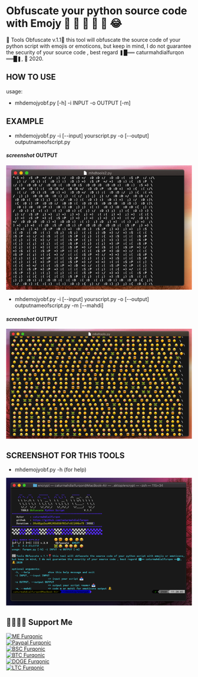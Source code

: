 # Obfuscate your python source code with Emojy 😬 🤯  😬 🤫  🤣 😂

📰 Tools Obfuscate v.1.1📍 this tool will obfuscate the source code of your python script with emojis or emoticons,
but keep in mind, I do not guarantee the security of your source code , best regard ❚█══ caturmahdialfurqon ══█❚,
🔔 2020.


## HOW TO USE 

usage: 

- mhdemojyobf.py [-h] -i INPUT -o OUTPUT [-m]

## EXAMPLE

- mhdemojyobf.py -i [--input] yourscript.py -o [--output] outputnameofscript.py

#### *screenshot* OUTPUT

<img src="/IMG/EXP2.png" width=600>

- mhdemojyobf.py -i [--input] yourscript.py -o [--output] outputnameofscript.py -m [--mahdi]

#### *screenshot* OUTPUT

<img src="/IMG/EXP1.png" width=600>

## SCREENSHOT FOR THIS TOOLS

- mhdemojyobf.py -h (for help)

<img src="/IMG/tools.png" width=600>


## 🤜🏻🤛🏻 Support Me

[![ME Furqonic](https://img.shields.io/badge/SUPPORT-ME-succsess.svg?style=flat)](Support)
<br>
[![Paypal Furqonic](https://img.shields.io/badge/$-Paypal-informasional.svg?style=flat)](https://paypal.me/caturmahdialfurqon)
<br>
[![BSC Furqonic](https://img.shields.io/badge/BSC-0x0cacb28b61d9e4240aad91da5b7ba039a3b563aa-informational.svg?style=flat)](0x0cacb28b61d9e4240aad91da5b7ba039a3b563aa)
<br>
[![BTC Furqonic](https://img.shields.io/badge/BTC-1FKswVkZzu4qgnJGGBnd63mhVfRKVHgSt1-informational.svg?style=flat)](1FKswVkZzu4qgnJGGBnd63mhVfRKVHgSt1)
<br>
[![DOGE Furqonic](https://img.shields.io/badge/DOGE-DAb3FBAQckm9DtkM6QxaXoQ61WN8kSHVbk-informational.svg?style=flat)](DAb3FBAQckm9DtkM6QxaXoQ61WN8kSHVbk)
<br>
[![LTC Furqonic](https://img.shields.io/badge/LTC-M8FkA5XMxsj6NP5MNrfkhqFWYUPbcunQgh-informational.svg?style=flat)](M8FkA5XMxsj6NP5MNrfkhqFWYUPbcunQgh)

<br>
